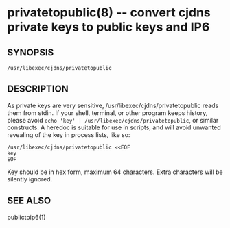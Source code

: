 privatetopublic(8) -- convert cjdns private keys to public keys and IP6
=============================================

## SYNOPSIS

`/usr/libexec/cjdns/privatetopublic`

## DESCRIPTION

As private keys are very sensitive, /usr/libexec/cjdns/privatetopublic reads
them from stdin.  If your shell, terminal, or other program keeps history,
please avoid `echo 'key' | /usr/libexec/cjdns/privatetopublic`, or similar
constructs.  A heredoc is suitable for use in scripts, and will avoid
unwanted revealing of the key in process lists, like so:

    /usr/libexec/cjdns/privatetopublic <<EOF
    key
    EOF

Key should be in hex form, maximum 64 characters.  Extra characters will be
silently ignored.

## SEE ALSO

publictoip6(1)
